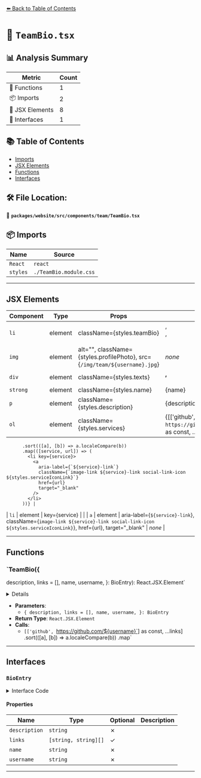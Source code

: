 [⬅️ Back to Table of Contents](../../../../../index.md)

# 📄 `TeamBio.tsx`

## 📊 Analysis Summary

| Metric | Count |
|--------|-------|
| 🔧 Functions | 1 |
| 📦 Imports | 2 |
| 💠 JSX Elements | 8 |
| 📐 Interfaces | 1 |

## 📚 Table of Contents

- [Imports](#imports)
- [JSX Elements](#jsx-elements)
- [Functions](#functions)
- [Interfaces](#interfaces)

## 🛠️ File Location:
📂 **`packages/website/src/components/team/TeamBio.tsx`**

## 📦 Imports

| Name | Source |
|------|--------|
| `React` | `react` |
| `styles` | `./TeamBio.module.css` |


---

## JSX Elements

| Component | Type | Props | Children |
|-----------|------|-------|----------|
| `li` | element | className={styles.teamBio} | <img>, <div>, <ol> |
| `img` | element | alt="", className={styles.profilePhoto}, src={`/img/team/${username}.jpg`} | *none* |
| `div` | element | className={styles.texts} | <strong>, <p> |
| `strong` | element | className={styles.name} | {name} |
| `p` | element | className={styles.description} | {description} |
| `ol` | element | className={styles.services} | {[['github', `https://github.com/${username}`] as const, ...links]
          .sort(([a], [b]) => a.localeCompare(b))
          .map(([service, url]) => (
            <li key={service}>
              <a
                aria-label={`${service}-link`}
                className={`image-link ${service}-link social-link-icon ${styles.serviceIconLink}`}
                href={url}
                target="_blank"
              />
            </li>
          ))} |
| `li` | element | key={service} | <a> |
| `a` | element | aria-label={`${service}-link`}, className={`image-link ${service}-link social-link-icon ${styles.serviceIconLink}`}, href={url}, target="_blank" | *none* |


---

## Functions

### `TeamBio({
  description,
  links = [],
  name,
  username,
}: BioEntry): React.JSX.Element`

<details><summary>Code</summary>

```ts
export function TeamBio({
  description,
  links = [],
  name,
  username,
}: BioEntry): React.JSX.Element {
  return (
    <li className={styles.teamBio}>
      <img
        alt=""
        className={styles.profilePhoto}
        src={`/img/team/${username}.jpg`}
      />
      <div className={styles.texts}>
        <strong className={styles.name}>{name}</strong>
        <p className={styles.description}> {description}</p>
      </div>
      <ol className={styles.services}>
        {[['github', `https://github.com/${username}`] as const, ...links]
          .sort(([a], [b]) => a.localeCompare(b))
          .map(([service, url]) => (
            <li key={service}>
              <a
                aria-label={`${service}-link`}
                className={`image-link ${service}-link social-link-icon ${styles.serviceIconLink}`}
                href={url}
                target="_blank"
              />
            </li>
          ))}
      </ol>
    </li>
  );
}
```
</details>

- **Parameters**:
  - `{
  description,
  links = [],
  name,
  username,
}: BioEntry`
- **Return Type**: `React.JSX.Element`
- **Calls**:
  - `[['github', `https://github.com/${username}`] as const, ...links]
          .sort(([a], [b]) => a.localeCompare(b))
          .map`

---

## Interfaces

### `BioEntry`

<details><summary>Interface Code</summary>

```ts
export interface BioEntry {
  description: string;
  links?: [string, string][];
  name: string;
  username: string;
}
```
</details>

#### Properties

| Name | Type | Optional | Description |
|------|------|----------|-------------|
| `description` | `string` | ✗ |  |
| `links` | `[string, string][]` | ✓ |  |
| `name` | `string` | ✗ |  |
| `username` | `string` | ✗ |  |


---